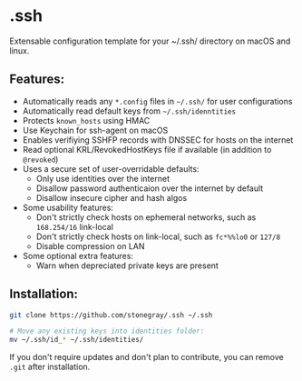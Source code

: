 # .ssh

Extensable configuration template for your ~/.ssh/ directory on macOS and linux.

## Features:

- Automatically reads any `*.config` files in `~/.ssh/` for user configurations
- Automatically read default keys from `~/.ssh/idenntities`
- Protects `known_hosts` using HMAC
- Use Keychain for ssh-agent on macOS
- Enables verifiying SSHFP records with DNSSEC for hosts on the internet
- Read optional KRL/RevokedHostKeys file if available (in addition to `@revoked`)
- Uses a secure set of user-overridable defaults:
	- Only use identities over the internet
	- Disallow password authenticaion over the internet by default
	- Disallow insecure cipher and hash algos
- Some usability features:
	- Don't strictly check hosts on ephemeral networks, such as `168.254/16` link-local
	- Don't strictly check hosts on link-local, such as `fc*%%lo0` or `127/8`
	- Disable compression on LAN 
- Some optional extra features:
	- Warn when depreciated private keys are present



## Installation:

```bash
git clone https://github.com/stonegray/.ssh ~/.ssh

# Move any existing keys into identities folder:
mv ~/.ssh/id_* ~/.ssh/identities/
```

If you don't require updates and don't plan to contribute, you can remove `.git` after installation.



